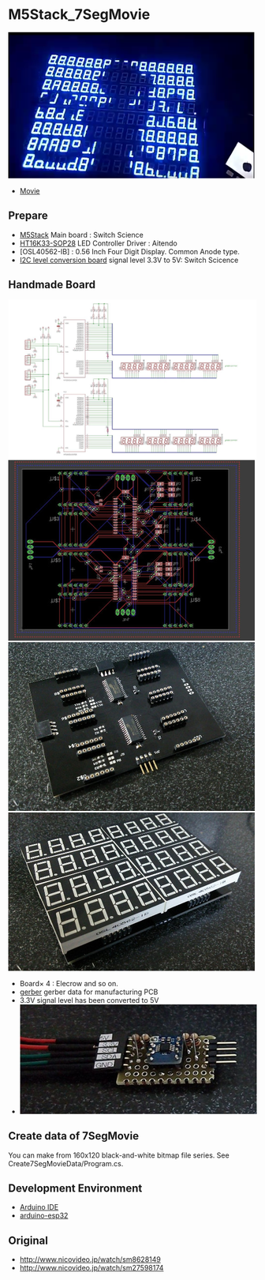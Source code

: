 # M5Stack_7SegMovie
![Movie](doc/7SegMovie.png)
- [Movie](https://twitter.com/Tw_Mhage/status/1004363276761772032)

## Prepare
- [M5Stack](https://www.switch-science.com/catalog/3647/)  Main board : Switch Science
- [HT16K33-SOP28](http://www.aitendo.com/product/9850)  LED Controller Driver : Aitendo
- [OSL40562-IB] : 0.56 Inch Four Digit Display. Common Anode type.
- [I2C level conversion board](https://www.switch-science.com/catalog/2375/) signal level 3.3V to 5V: Switch Scicence

## Handmade Board
![Schematic](doc/circuit.jpg)
![Layout](doc/layout.jpg)
![board](doc/board.jpg) 
![unit](doc/unit.jpg) 
- Board× 4 : Elecrow and so on.
- [gerber](doc/gerber.zip) gerber data for manufacturing PCB 
- 3.3V signal level has been converted to 5V
- ![level conversion board](doc/level_conversion_board.jpg)

## Create data of 7SegMovie
You can make from 160x120 black-and-white bitmap file series. See Create7SegMovieData/Program.cs.

## Development Environment
- [Arduino IDE](https://www.arduino.cc/en/main/software)
- [arduino-esp32](https://github.com/espressif/arduino-esp32)

## Original
- http://www.nicovideo.jp/watch/sm8628149
- http://www.nicovideo.jp/watch/sm27598174
